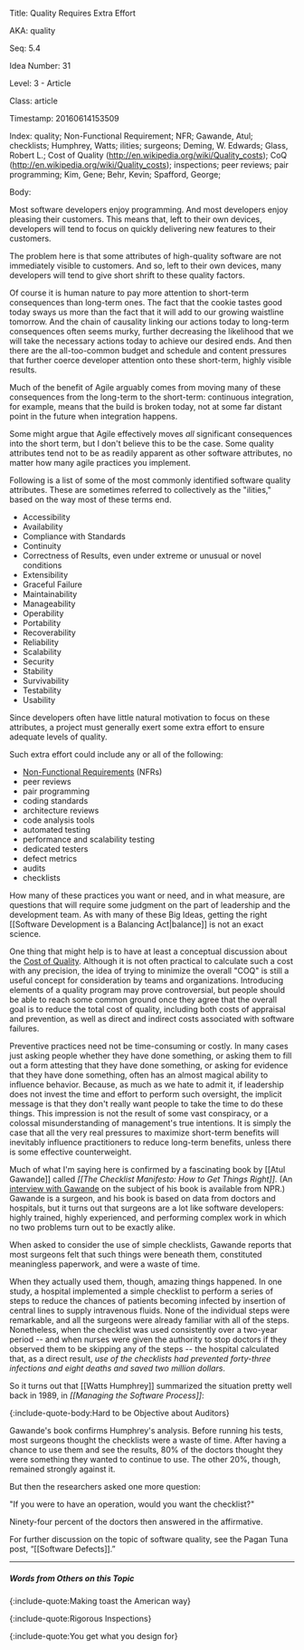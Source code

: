 Title:  Quality Requires Extra Effort

AKA:    quality

Seq:    5.4

Idea Number: 31

Level:  3 - Article

Class:  article

Timestamp: 20160614153509

Index:  quality; Non-Functional Requirement; NFR; Gawande, Atul; checklists; Humphrey, Watts; ilities; surgeons; Deming, W. Edwards; Glass, Robert L.; Cost of Quality (http://en.wikipedia.org/wiki/Quality_costs); CoQ (http://en.wikipedia.org/wiki/Quality_costs); inspections; peer reviews; pair programming; Kim, Gene; Behr, Kevin; Spafford, George; 

Body:

Most software developers enjoy programming. And most developers enjoy pleasing their customers. This means that, left to their own devices, developers will tend to focus on quickly delivering new features to their customers.

The problem here is that some attributes of high-quality software are not immediately visible to customers. And so, left to their own devices, many developers will tend to give short shrift to these quality factors.

Of course it is human nature to pay more attention to short-term consequences than long-term ones. The fact that the cookie tastes good today sways us more than the fact that it will add to our growing waistline tomorrow. And the chain of causality linking our actions today to long-term consequences often seems murky, further decreasing the likelihood that we will take the necessary actions today to achieve our desired ends. And then there are the all-too-common budget and schedule and content pressures that further coerce developer attention onto these short-term, highly visible results.

Much of the benefit of Agile arguably comes from moving many of these consequences from the long-term to the short-term: continuous integration, for example, means that the build is broken today, not at some far distant point in the future when integration happens.

Some might argue that Agile effectively moves *all* significant consequences into the short term, but I don't believe this to be the case. Some quality attributes tend not to be as readily apparent as other software attributes, no matter how many agile practices you implement.

Following is a list of some of the most commonly identified software quality attributes. These are sometimes referred to collectively as the "ilities," based on the way most of these terms end.

* Accessibility
* Availability
* Compliance with Standards
* Continuity
* Correctness of Results, even under extreme or unusual or novel conditions
* Extensibility
* Graceful Failure
* Maintainability
* Manageability
* Operability
* Portability
* Recoverability
* Reliability
* Scalability
* Security
* Stability
* Survivability
* Testability
* Usability

Since developers often have little natural motivation to focus on these attributes, a project must generally exert some extra effort to ensure adequate levels of quality.

Such extra effort could include any or all of the following:

* <a href="https://en.wikipedia.org/wiki/Non-functional_requirement" class="reflink" target="ref">Non-Functional Requirements</a> (NFRs)
* peer reviews
* pair programming
* coding standards
* architecture reviews
* code analysis tools
* automated testing
* performance and scalability testing
* dedicated testers
* defect metrics
* audits
* checklists

How many of these practices you want or need, and in what measure, are questions that will require some judgment on the part of leadership and the development team. As with many of these Big Ideas, getting the right [[Software Development is a Balancing Act|balance]] is not an exact science.

One thing that might help is to have at least a conceptual discussion about the <a href="http://en.wikipedia.org/wiki/Quality_costs" class="reflink" target="ref">Cost of Quality</a>. Although it is not often practical to calculate such a cost with any precision, the idea of trying to minimize the overall "COQ" is still a useful concept for consideration by teams and organizations. Introducing elements of a quality program may prove controversial, but people should be able to reach some common ground once they agree that the overall goal is to reduce the total cost of quality, including both costs of appraisal and prevention, as well as direct and indirect costs associated with software failures.

Preventive practices need not be time-consuming or costly. In many cases just asking people whether they have done something, or asking them to fill out a form attesting that they have done something, or asking for evidence that they have done something, often has an almost magical ability to influence behavior. Because, as much as we hate to admit it, if leadership does not invest the time and effort to perform such oversight, the implicit message is that they don't really want people to take the time to do these things. This impression is not the result of some vast conspiracy, or a colossal misunderstanding of management's true intentions. It is simply the case that all the very real pressures to maximize short-term benefits will inevitably influence practitioners to reduce long-term benefits, unless there is some effective counterweight.

Much of what I'm saying here is confirmed by a fascinating book by [[Atul Gawande]] called <cite>[[The Checklist Manifesto: How to Get Things Right]]</cite>. (An <a href="http://www.npr.org/templates/story/story.php?storyId=122226184" class="reflink" target="ref">interview with Gawande</a> on the subject of his book is available from NPR.) Gawande is a surgeon, and his book is based on data from doctors and hospitals, but it turns out that surgeons are a lot like software developers: highly trained, highly experienced, and performing complex work in which no two problems turn out to be exactly alike.

When asked to consider the use of simple checklists, Gawande reports that most surgeons felt that such things were beneath them, constituted meaningless paperwork, and were a waste of time.

When they actually used them, though, amazing things happened. In one study, a hospital implemented a simple checklist to perform a series of steps to reduce the chances of patients becoming infected by insertion of central lines to supply intravenous fluids. None of the individual steps were remarkable, and all the surgeons were already familiar with all of the steps. Nonetheless, when the checklist was used consistently over a two-year period -- and when nurses were given the authority to stop doctors if they observed them to be skipping any of the steps -- the hospital calculated that, as a direct result, *use of the checklists had prevented forty-three infections and eight deaths and saved two million dollars*.

So it turns out that [[Watts Humphrey]] summarized the situation pretty well back in 1989, in <cite>[[Managing the Software Process]]</cite>:

{:include-quote-body:Hard to be Objective about Auditors}

Gawande's book confirms Humphrey's analysis. Before running his tests, most surgeons thought the checklists were a waste of time. After having a chance to use them and see the results, 80% of the doctors thought they were something they wanted to continue to use. The other 20%, though, remained strongly against it.

But then the researchers asked one more question:

"If you were to have an operation, would you want the checklist?"

Ninety-four percent of the doctors then answered in the affirmative.

For further discussion on the topic of software quality, see the Pagan Tuna post, &ldquo;[[Software Defects]].&rdquo;

----

##### Words from Others on this Topic

{:include-quote:Making toast the American way}

{:include-quote:Rigorous Inspections}

{:include-quote:You get what you design for}

